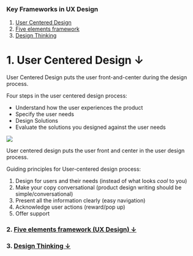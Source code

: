 ### Key Frameworks in UX Design
1. [User Centered Design](https://github.com/blessinvarkey/musings/new/main/posts#1-user-centered-design-)
2. [Five elements framework](https://github.com/blessinvarkey/musings/new/main/posts#2-five-elements-framework-)
3. [Design Thinking](https://github.com/blessinvarkey/musings/new/main/posts#3-design-thinking-)


# 1. User Centered Design ↓
User Centered Design puts the user front-and-center during the design process.

Four steps in the user centered design process:
- Understand how the user experiences the product
- Specify the user needs
- Design Solutions
- Evaluate the solutions you designed against the user needs

![](https://public-media.interaction-design.org/images/uploads/2737d331018d4207a7bf7f5e90eebec0.png)


User centered design puts the user front and center in the user design process.

Guiding principles for User-centered design process:
1. Design for users and their needs (instead of what looks _cool_ to you)
2. Make your copy conversational (product design writing should be simple/conversational)
3. Present all the information clearly (easy navigation)
4. Acknowledge user actions (reward/pop up)
5. Offer support


### 2. [Five elements framework (UX Design)  ↓](https://github.com/blessinvarkey/musings/new/main/posts#2-five-elements-framework-)

### 3. [Design Thinking  ↓](https://github.com/blessinvarkey/musings/new/main/posts#3-design-thinking-)
